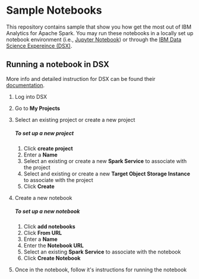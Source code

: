 # Sample Notebooks

This repository contains sample that show you how get the most out of IBM Analytics for Apache Spark. You may run these notebooks in a locally set up notebook environment (i.e., [Jupyter Notebook](https://jupyter.readthedocs.io/en/latest/install.html)) or through the [IBM Data Science Expereince (DSX)](http://datascience.ibm.com/).  

## Running a notebook in DSX

More info and detailed instruction for DSX can be found their [documentation](http://datascience.ibm.com/docs/content/getting-started/get-started.html).
 
1. Log into DSX
2. Go to __My Projects__
3. Select an existing project or create a new project  

	##### To set up a new project
	1. 	Click __create project__
	2. Enter a __Name__
	3. Select an existing or create a new __Spark Service__ to associate with the project
	4. Select and existing or create a new __Target Object Storage Instance__ to associate with the project
	5. Click __Create__

4. Create a new notebook  

	##### To set up a new notebook
	1. Click __add notebooks__
	2. Click __From URL__
	3. Enter a __Name__
	4. Enter the __Notebook URL__
	5. Select an existing __Spark Service__ to associate with the notebook
	6. Click __Create Notebook__

5. Once in the notebook, follow it's instructions for running the notebook 